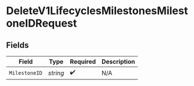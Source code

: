 # DeleteV1LifecyclesMilestonesMilestoneIDRequest


## Fields

| Field              | Type               | Required           | Description        |
| ------------------ | ------------------ | ------------------ | ------------------ |
| `MilestoneID`      | *string*           | :heavy_check_mark: | N/A                |